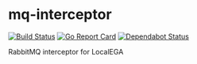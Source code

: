 # mq-interceptor
[![Build Status](https://github.com/uio-bmi/mq-interceptor/workflows/Go/badge.svg)](https://github.com/uio-bmi/mq-interceptor/actions)
[![Go Report Card](https://goreportcard.com/badge/github.com/uio-bmi/mq-interceptor)](https://goreportcard.com/report/github.com/uio-bmi/mq-interceptor)
[![Dependabot Status](https://api.dependabot.com/badges/status?host=github&repo=uio-bmi/mq-interceptor)](https://dependabot.com)

RabbitMQ interceptor for LocalEGA
